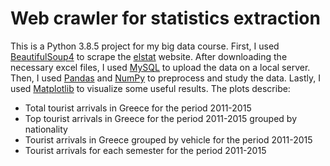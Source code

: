 # Web crawler for statistics extraction

This is a Python 3.8.5 project for my big data course. First, I used [BeautifulSoup4](https://www.crummy.com/software/BeautifulSoup/bs4/doc/) to scrape the [elstat](https://www.statistics.gr/) website. After downloading the necessary excel files, I used [MySQL](https://www.mysql.com/) to upload the data on a local server. Then, I used [Pandas](https://pandas.pydata.org/) and [NumPy](https://numpy.org/) to preprocess and study the data. Lastly, I used [Matplotlib](https://matplotlib.org/) to visualize some useful results. The plots describe:
* Total tourist arrivals in Greece for the period 2011-2015 
* Top tourist arrivals in Greece for the period 2011-2015 grouped by nationality
* Tourist arrivals in Greece grouped by vehicle for the period 2011-2015
* Tourist arrivals for each semester for the period 2011-2015
